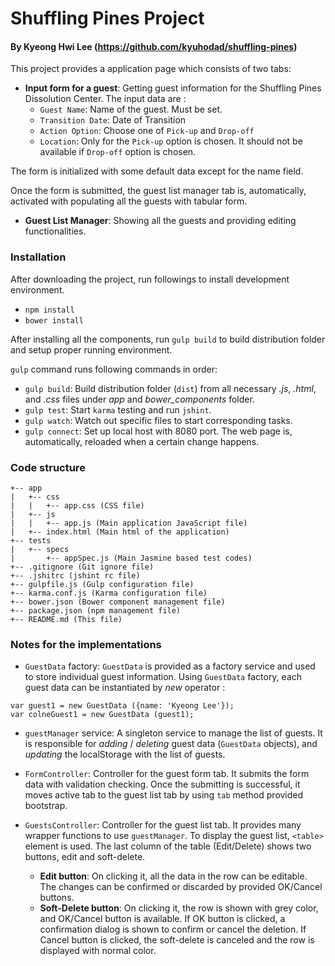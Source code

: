 # Shuffling Pines Project
#### By Kyeong Hwi Lee (https://github.com/kyuhodad/shuffling-pines)

This project provides a application page which consists of two tabs:

  - **Input form for a guest**: Getting guest information for the Shuffling Pines Dissolution Center. The input data are :
    - `Guest Name`: Name of the guest. Must be set.
    - `Transition Date`: Date of Transition
    - `Action Option`: Choose one of `Pick-up` and `Drop-off`
    - `Location`: Only for the `Pick-up` option is chosen. It should not be available if `Drop-off` option is chosen.

  The form is initialized with some default data except for the name field.

  Once the form is submitted, the guest list manager tab is, automatically, activated with populating all the guests with tabular form.

  - **Guest List Manager**: Showing all the guests and providing editing functionalities.

### Installation
After downloading the project, run followings to install development environment.

  - `npm install`
  - `bower install`

After installing all the components, run `gulp build` to build distribution folder and setup proper running environment.

`gulp` command runs following commands in order:

  - `gulp build`: Build distribution folder (`dist`) from all necessary  *.js*, *.html*, and *.css* files under *app* and *bower_components* folder.
  - `gulp test`: Start `karma` testing and run `jshint`.
  - `gulp watch`: Watch out specific files to start corresponding tasks.
  - `gulp connect`: Set up local host with 8080 port. The web page is, automatically, reloaded when a certain change happens.

### Code structure
```
+-- app
|   +-- css
|   |   +-- app.css (CSS file)
|   +-- js
|   |   +-- app.js (Main application JavaScript file)
|   +-- index.html (Main html of the application)
+-- tests
|   +-- specs
|       +-- appSpec.js (Main Jasmine based test codes)
+-- .gitignore (Git ignore file)
+-- .jshitrc (jshint rc file)
+-- gulpfile.js (Gulp configuration file)
+-- karma.conf.js (Karma configuration file)
+-- bower.json (Bower component management file)
+-- package.json (npm management file)
+-- README.md (This file)
```

### Notes for the implementations

- `GuestData` factory: `GuestData` is provided as a factory service and used to store individual guest information. Using `GuestData` factory, each guest data can be instantiated by *new* operator :
```
var guest1 = new GuestData ({name: 'Kyeong Lee'});
var colneGuest1 = new GuestData (guest1);
```

- `guestManager` service: A singleton service to manage the list of guests. It is responsible for *adding* / *deleting* guest data (`GuestData` objects), and *updating* the localStorage with the list of guests.

- `FormController`: Controller for the guest form tab. It submits the form data with validation checking. Once the submitting is successful, it moves active tab to the guest list tab by using `tab` method provided bootstrap.

- `GuestsController`: Controller for the guest list tab. It provides many wrapper functions to use `guestManager`. To display the guest list, `<table>` element is used. The last column of the table (Edit/Delete) shows two buttons, edit and soft-delete.
  - **Edit button**: On clicking it, all the data in the row can be editable. The changes can be confirmed or discarded by provided OK/Cancel buttons.
  - **Soft-Delete button**: On clicking it, the row is shown with grey color, and OK/Cancel button is available. If OK button is clicked, a confirmation dialog is shown to confirm or cancel the deletion. If Cancel button is clicked, the soft-delete is canceled and the row is displayed with normal color.
